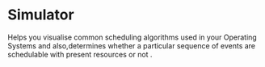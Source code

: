 # Simulator

Helps you visualise common scheduling algorithms used in your Operating Systems and also,determines whether a particular sequence of events are schedulable with present resources or not .
